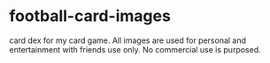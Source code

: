 # football-card-images
card dex for my card game. All images are used for personal and entertainment with friends use only. No commercial use is purposed.
